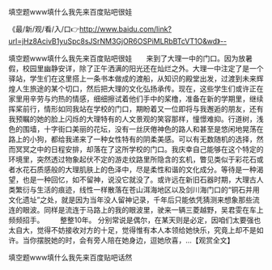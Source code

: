 填空题www填什么我先来百度贴吧很娃

《最/新/观/看/入/口👉http://www.baidu.com/link?url=jHz8AcivB1yuSpc8sJSrNM3GjOR6OSPiMLRbBTcVT1O&wd》--

填空题www填什么我先来百度贴吧很娃　　来到了大理一中的门口。因为放暑假，校园里幽静安详，除了正午洒满的阳光还在灿烂之外。大理一中注定了是一个驿站，学生们在这里搭上一条书本做成的渡船，从知识的殿堂出发，过渡到未来辉煌人生旅途的某个切口，然后把大理的文化弘扬承传。现在，这些学生们或许正在家里用辛劳与灼热的情感，细细擦试着他们手中的桨橹，准备在新的学期里，继续挥桨前行，情形如同我站在学校的门口，期盼着又一位即将与我邂逅的朋友，还有我预瞩的她的脸上闪烁的大理特有的人文景观的笑容那样，憧憬难抑。行道树，浅色的围墙，十字街口美丽的花坛，没有一丝厌倦神色的路人和甚至是悠闲地晃荡在路上的小狗，都给我递来了一种女性特有的阴柔美感。可以有无数随机的选择，然而冥冥之中的日程安排，却落在了这所学校的门口。我庆幸自己能够在这个特定的环境里，突然透过物象起伏不定的游走纹路里所隐含的玄机，瞥见类似于彩花石或者水花石质感般的大理肌肤上的色泽中，尽是柔性和谐的文化成分。等待是一种渴望，也是一种回忆，如不留神，说没它就没了。或许远在新旧石器时期，大理古人类繁衍与生活的痕迹，线性一样散落在苍山洱海地区以及剑川海门口的“铜石并用文化遗址”之处，就是因为当年没人留神记录，千年后只能依凭猜测来想象那些流连的眼波。同样是流连于马路上的我的眼波里，驶来一辆三菱越野，吴君雯在车上频频招手。
　　整整10年。
分别常说是偶尔，在某天则是必定，因咱们太要强也太自大，觉得不妨接收对方的十足，觉得惟有本人本领给她快乐，究竟上却不是如许。当你摆脱她的时，会有旁人陪在她身边，逗她欣喜，...【观赏全文】





填空题www填什么我先来百度贴吧话然
